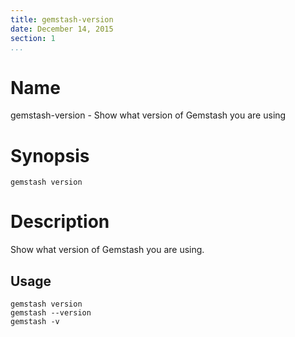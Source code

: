 ```yaml
---
title: gemstash-version
date: December 14, 2015
section: 1
...
```


# Name

gemstash-version - Show what version of Gemstash you are using

# Synopsis

`gemstash version`

# Description

Show what version of Gemstash you are using.

## Usage

```
gemstash version
gemstash --version
gemstash -v
```
